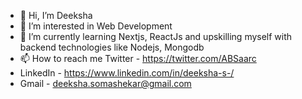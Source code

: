 - 👋 Hi, I’m Deeksha
- 👀 I’m interested in Web Development
- 🌱 I’m currently learning Nextjs, ReactJs and upskilling myself with backend technologies like Nodejs, Mongodb
- 📫 How to reach me Twitter - https://twitter.com/ABSaarc 
- LinkedIn - https://www.linkedin.com/in/deeksha-s-/
- Gmail - deeksha.somashekar@gmail.com 

<!---
98deeksha/98deeksha is a ✨ special ✨ repository because its `README.md` (this file) appears on your GitHub profile.
You can click the Preview link to take a look at your changes.
--->
